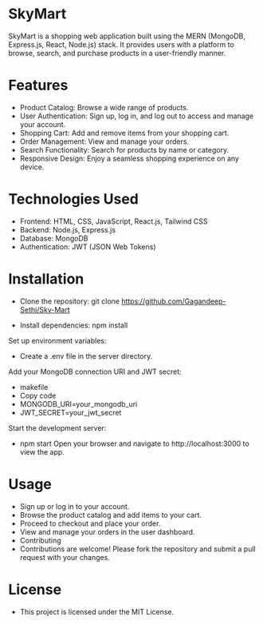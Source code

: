 # SkyMart
SkyMart is a shopping web application built using the MERN (MongoDB, Express.js, React, Node.js) stack. It provides users with a platform to browse, search, and purchase products in a user-friendly manner.

# Features
- Product Catalog: Browse a wide range of products.
- User Authentication: Sign up, log in, and log out to access and manage your account.
- Shopping Cart: Add and remove items from your shopping cart.
- Order Management: View and manage your orders.
- Search Functionality: Search for products by name or category.
- Responsive Design: Enjoy a seamless shopping experience on any device.

# Technologies Used

- Frontend: HTML, CSS, JavaScript, React.js, Tailwind CSS
- Backend: Node.js, Express.js
- Database: MongoDB
- Authentication: JWT (JSON Web Tokens)

# Installation

- Clone the repository: git clone https://github.com/Gagandeep-Sethi/Sky-Mart

- Install dependencies: npm install

Set up environment variables:
- Create a .env file in the server directory.

Add your MongoDB connection URI and JWT secret:
- makefile
- Copy code
- MONGODB_URI=your_mongodb_uri
- JWT_SECRET=your_jwt_secret

Start the development server:
- npm start
Open your browser and navigate to http://localhost:3000 to view the app.

# Usage

- Sign up or log in to your account.
- Browse the product catalog and add items to your cart.
- Proceed to checkout and place your order.
- View and manage your orders in the user dashboard.
- Contributing
- Contributions are welcome! Please fork the repository and submit a pull request with your changes.

# License
- This project is licensed under the MIT License.